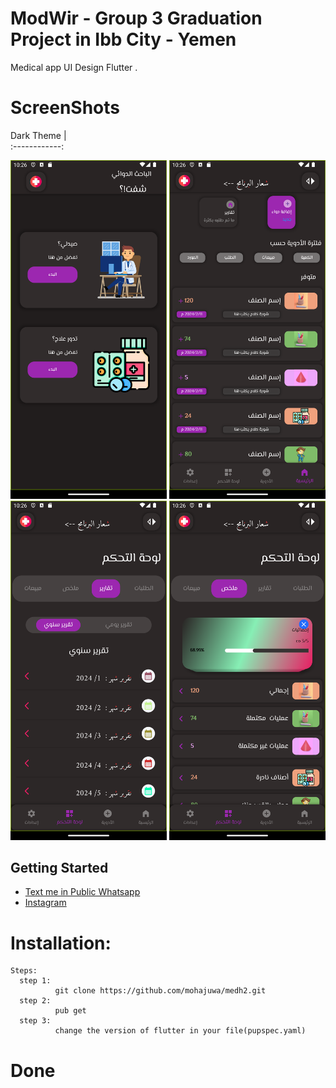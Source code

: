 # ModWir - Group 3 Graduation Project in Ibb City - Yemen

Medical app UI Design Flutter .
# ScreenShots 
 Dark Theme  |                                                   
:------------:
<p float="center">
  <img src="assets/ScreenShots/HomePageDark.png" width="250" />
   <img src="assets/ScreenShots/PharmacistHomeLScreen.png" width="250" />
  <img src="assets/ScreenShots/PharmacistYReporsLScreen.png" width="250" /> 
    <img src="assets/ScreenShots/PharmacistSummaryLScreen.png" width="250" />

</p>


## Getting Started

- [Text me in Public Whatsapp](https://wa.me/+967775992377)
- [Instagram ](https://www.instagram.com/m.7vd/)

# Installation: 
    Steps:
      step 1:
              git clone https://github.com/mohajuwa/medh2.git
      step 2:
              pub get
      step 3: 
              change the version of flutter in your file(pupspec.yaml)
              

# Done
